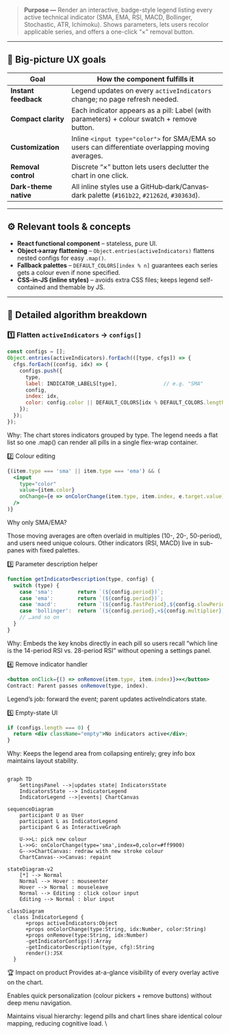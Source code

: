 
> **Purpose —** Render an interactive, badge-style legend listing every active technical indicator (SMA, EMA, RSI, MACD, Bollinger, Stochastic, ATR, Ichimoku). Shows parameters, lets users recolor applicable series, and offers a one-click “×” removal button.

---

## 🎯 Big-picture UX goals

| Goal                 | How the component fulfills it                                                                                            |
|----------------------|---------------------------------------------------------------------------------------------------------------------------|
| **Instant feedback** | Legend updates on every `activeIndicators` change; no page refresh needed.                                               |
| **Compact clarity**  | Each indicator appears as a pill: Label (with parameters) + colour swatch + remove button.                               |
| **Customization**    | Inline `<input type="color">` for SMA/EMA so users can differentiate overlapping moving averages.                        |
| **Removal control**  | Discrete “×” button lets users declutter the chart in one click.                                                          |
| **Dark-theme native**| All inline styles use a GitHub‐dark/Canvas‐dark palette (`#161b22`, `#21262d`, `#30363d`).                                 |

---

## ⚙️ Relevant tools & concepts

- **React functional component** – stateless, pure UI.  
- **Object→array flattening** – `Object.entries(activeIndicators)` flattens nested configs for easy `.map()`.  
- **Fallback palettes** – `DEFAULT_COLORS[index % n]` guarantees each series gets a colour even if none specified.  
- **CSS-in-JS (inline styles)** – avoids extra CSS files; keeps legend self-contained and themable by JS.

---

## 🧮 Detailed algorithm breakdown

### 1️⃣ Flatten `activeIndicators` → `configs[]`

```javascript
const configs = [];
Object.entries(activeIndicators).forEach(([type, cfgs]) => {
  cfgs.forEach((config, idx) => {
    configs.push({
      type,
      label: INDICATOR_LABELS[type],               // e.g. "SMA"
      config,
      index: idx,
      color: config.color || DEFAULT_COLORS[idx % DEFAULT_COLORS.length]
    });
  });
});
```
Why: The chart stores indicators grouped by type. The legend needs a flat list so one .map() can render all pills in a single flex-wrap container.

2️⃣ Colour editing
```jsx
{(item.type === 'sma' || item.type === 'ema') && (
  <input
    type="color"
    value={item.color}
    onChange={e => onColorChange(item.type, item.index, e.target.value)}
  />
)}
```
Why only SMA/EMA?

Those moving averages are often overlaid in multiples (10-, 20-, 50-period), and users need unique colours. Other indicators (RSI, MACD) live in sub-panes with fixed palettes.

3️⃣ Parameter description helper
```jsx
function getIndicatorDescription(type, config) {
  switch (type) {
    case 'sma':        return `(${config.period})`;
    case 'ema':        return `(${config.period})`;
    case 'macd':       return `(${config.fastPeriod},${config.slowPeriod},${config.signalPeriod})`;
    case 'bollinger':  return `(${config.period},×${config.multiplier})`;
    // …and so on
  }
}
```
Why: Embeds the key knobs directly in each pill so users recall “which line is the 14-period RSI vs. 28-period RSI” without opening a settings panel.

4️⃣ Remove indicator handler
```jsx
<button onClick={() => onRemove(item.type, item.index)}>×</button>
Contract: Parent passes onRemove(type, index).
```
Legend’s job: forward the event; parent updates activeIndicators state.

5️⃣ Empty-state UI
```jsx
if (configs.length === 0) {
  return <div className="empty">No indicators active</div>;
}
```
Why: Keeps the legend area from collapsing entirely; grey info box maintains layout stability.


```mermaid

graph TD
    SettingsPanel -->|updates state| IndicatorsState
    IndicatorsState --> IndicatorLegend
    IndicatorLegend -->|events| ChartCanvas

```
```mermaid
sequenceDiagram
    participant U as User
    participant L as IndicatorLegend
    participant G as InteractiveGraph

    U->>L: pick new colour
    L->>G: onColorChange(type='sma',index=0,color=#ff9900)
    G-->>ChartCanvas: redraw with new stroke colour
    ChartCanvas-->>Canvas: repaint

```
```mermaid
stateDiagram-v2
    [*] --> Normal
    Normal --> Hover : mouseenter
    Hover --> Normal : mouseleave
    Normal --> Editing : click colour input
    Editing --> Normal : blur input

```
```mermaid
classDiagram
  class IndicatorLegend {
      +props activeIndicators:Object
      +props onColorChange(type:String, idx:Number, color:String)
      +props onRemove(type:String, idx:Number)
      -getIndicatorConfigs():Array
      -getIndicatorDescription(type, cfg):String
      render():JSX
  }

```

🏆 Impact on product
Provides at-a-glance visibility of every overlay active on the chart.

Enables quick personalization (colour pickers + remove buttons) without deep menu navigation.

Maintains visual hierarchy: legend pills and chart lines share identical colour mapping, reducing cognitive load.
\
